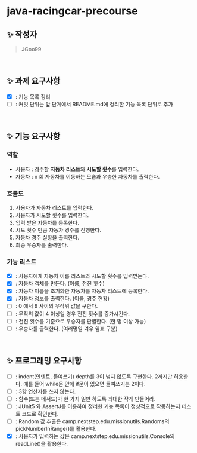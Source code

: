 # java-racingcar-precourse

## ✨ 작성자

> JGoo99

<br/>

## ✨ 과제 요구사항

- [x] : 기능 목록 정리
- [ ] : 커밋 단위는 앞 단계에서 README.md에 정리한 기능 목록 단위로 추가

<br/>

## ✨ 기능 요구사항

### 역할

- 사용자 : 경주할 **자동차 리스트**와 **시도할 횟수**를 입력한다.
- 자동차 : n 회 자동차를 이동하는 모습과 우승한 자동차를 출력한다.

### 흐름도

1. 사용자가 자동차 리스트를 입력한다.
2. 사용자가 시도할 횟수를 입력한다.
2. 입력 받은 자동차를 등록한다.
3. 시도 횟수 만큼 자동차 경주를 진행한다.
4. 자동차 경주 실황을 출력한다.
5. 최종 우승자를 출력한다.

### 기능 리스트

- [x] : 사용자에게 자동차 이름 리스트와 시도할 횟수를 입력받는다.
- [x] : 자동차 객체를 만든다. (이름, 전진 횟수)
- [x] : 자동차 이름을 초기화한 자동차를 자동차 리스트에 등록한다.
- [x] : 자동차 정보를 출력한다. (이름, 경주 현황)
- [ ] : 0 에서 9 사이의 무작위 값을 구한다.
- [ ] : 무작위 값이 4 이상일 경우 전진 횟수를 증가시킨다.
- [ ] : 전진 횟수를 기준으로 우승자를 판별한다. (한 명 이상 가능)
- [ ] : 우승자를 출력한다. (여러명일 겨우 쉼표 구분)

<br/>

## ✨ 프로그래밍 요구사항

- [ ] : indent(인덴트, 들여쓰기) depth를 3이 넘지 않도록 구현한다. 2까지만 허용한다. 예를 들어 while문 안에 if문이 있으면 들여쓰기는 2이다.
- [ ] : 3항 연산자를 쓰지 않는다.
- [ ] : 함수(또는 메서드)가 한 가지 일만 하도록 최대한 작게 만들어라.
- [ ] : JUnit5 와 AssertJ를 이용하여 정리한 기능 목록이 정상적으로 작동하는지 테스트 코드로 확인한다.
- [ ] : Random 값 추출은 camp.nextstep.edu.missionutils.Randoms의 pickNumberInRange()를 활용한다.
- [x] : 사용자가 입력하는 값은 camp.nextstep.edu.missionutils.Console의 readLine()을 활용한다.
